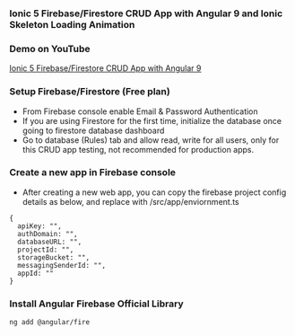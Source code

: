 ### Ionic 5 Firebase/Firestore CRUD App with Angular 9 and Ionic Skeleton Loading Animation

### Demo on YouTube

[Ionic 5 Firebase/Firestore CRUD App with Angular 9](https://www.youtube.com/watch?v=N23yDIQlzVI&feature=youtu.be)

### Setup Firebase/Firestore (Free plan)

- From Firebase console enable Email & Password Authentication 
- If you are using Firestore for the first time, initialize the database once going to firestore database dashboard
- Go to database (Rules) tab and allow read, write for all users, only for this CRUD app testing, not recommended for production apps.

### Create a new <web> app in Firebase console
- After creating a new web app, you can copy the firebase project config details as below, and replace with /src/app/enviornment.ts

```
{
  apiKey: "",
  authDomain: "",
  databaseURL: "",
  projectId: "",
  storageBucket: "",
  messagingSenderId: "",
  appId: ""
}
```

### Install Angular Firebase Official Library

```
ng add @angular/fire
```



